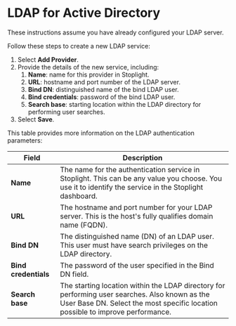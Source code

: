 # LDAP for Active Directory

These instructions assume you have already configured your LDAP server.

Follow these steps to create a new LDAP service:

1. Select **Add Provider**.
2. Provide the details of the new service, including:
    1. **Name**: name for this provider in Stoplight.
    2. **URL**: hostname and port number of the LDAP server.
    3. **Bind DN**: distinguished name of the bind LDAP user.
    4. **Bind credentials**: password of the bind LDAP user.
    5. **Search base**: starting location within the LDAP directory for performing user searches.
3. Select **Save**.

This table provides more information on the LDAP authentication parameters:

| Field | Description|
| ----- | ---------- |
| **Name** | The name for the authentication service in Stoplight. This can be any value you choose. You use it to identify the service in the Stoplight dashboard. |
| **URL** | The hostname and port number for your LDAP server. This is the host's fully qualifies domain name (FQDN). |
| **Bind DN** | The distinguished name (DN) of an LDAP user. This user must have search privileges on the LDAP directory. |
| **Bind credentials** | The password of the user specified in the Bind DN field. |
| **Search base** | The starting location within the LDAP directory for performing user searches. Also known as the User Base DN. Select the most specific location possible to improve performance. |
